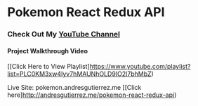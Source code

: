 # Pokemon React Redux API


### Check Out My [YouTube Channel](https://www.youtube.com/channel/UC8xOntgCIMfaY_qRPFw1jsg)
#### Project Walkthrough Video
[[Click Here to View Playlist]https://www.youtube.com/playlist?list=PLC0KM3xw4Iyv7hMAUNhOLD9IO2l7bhMbZ)

Live Site: pokemon.andresgutierrez.me
[[Click here]http://andresgutierrez.me/pokemon-react-redux-api)
